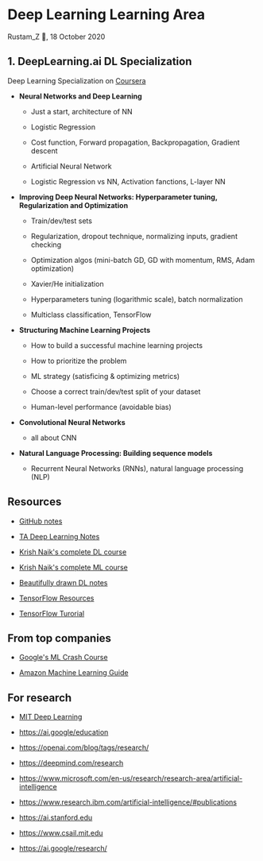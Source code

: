 # Deep Learning Learning Area

Rustam_Z 🚀, 18 October 2020

## 1. DeepLearning.ai DL Specialization

Deep Learning Specialization on [Coursera](https://www.coursera.org/specializations/deep-learning) 

- **Neural Networks and Deep Learning** 
  - Just a start, architecture of NN

  - Logistic Regression

  - Cost function, Forward propagation, Backpropagation, Gradient descent

  - Artificial Neural Network

  - Logistic Regression vs NN, Activation fanctions, L-layer NN

- **Improving Deep Neural Networks: Hyperparameter tuning, Regularization and Optimization** 
  - Train/dev/test sets

  - Regularization, dropout technique, normalizing inputs, gradient checking

  - Optimization algos (mini-batch GD, GD with momentum, RMS, Adam optimization)

  - Xavier/He initialization

  - Hyperparameters tuning (logarithmic scale), batch normalization

  - Multiclass classification, TensorFlow

- **Structuring Machine Learning Projects** 
  - How to build a successful machine learning projects

  - How to prioritize the problem

  - ML strategy (satisficing & optimizing metrics)

  - Choose a correct train/dev/test split of your dataset

  - Human-level performance (avoidable bias)

- **Convolutional Neural Networks** 
  - all about CNN

- **Natural Language Processing: Building sequence models**
  -  Recurrent Neural Networks (RNNs), natural language processing (NLP)


## Resources
- [GitHub notes](https://github.com/mbadry1/DeepLearning.ai-Summary)

- [TA Deep Learning Notes](https://yiqiaoyin.files.wordpress.com/2018/02/deep-learning-notes.pdf)

- [Krish Naik's complete DL course](https://www.youtube.com/playlist?list=PLZoTAELRMXVPGU70ZGsckrMdr0FteeRUi)

- [Krish Naik's complete ML course](https://www.youtube.com/playlist?list=PLZoTAELRMXVPBTrWtJkn3wWQxZkmTXGwe)

- [Beautifully drawn DL notes](https://www.slideshare.net/TessFerrandez/notes-from-coursera-deep-learning-courses-by-andrew-ng)

- [TensorFlow Resources](https://www.tensorflow.org/resources/learn-ml)

- [TensorFlow Turorial](https://www.tensorflow.org/tutorials/)


## From top companies
- [Google's ML Crash Course](https://developers.google.com/machine-learning/crash-course)

- [Amazon Machine Learning Guide](https://docs.aws.amazon.com/machine-learning/latest/dg/machinelearning-dg.pdf)


## For research
- [MIT Deep Learning](http://introtodeeplearning.com/)

- https://ai.google/education

- https://openai.com/blog/tags/research/

- https://deepmind.com/research

- https://www.microsoft.com/en-us/research/research-area/artificial-intelligence

- https://www.research.ibm.com/artificial-intelligence/#publications

- https://ai.stanford.edu

- https://www.csail.mit.edu

- https://ai.google/research/
